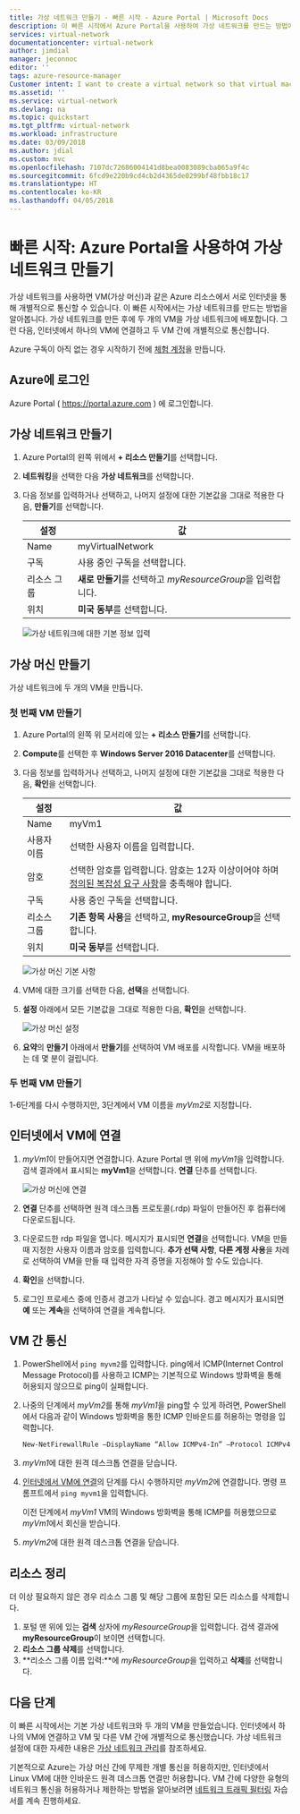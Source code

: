 ```yaml
---
title: 가상 네트워크 만들기 - 빠른 시작 - Azure Portal | Microsoft Docs
description: 이 빠른 시작에서 Azure Portal을 사용하여 가상 네트워크를 만드는 방법에 대해 알아봅니다. 가상 네트워크를 사용하면 가상 머신과 같은 Azure 리소스에서 서로 인터넷을 통해 개별적으로 통신할 수 있습니다.
services: virtual-network
documentationcenter: virtual-network
author: jimdial
manager: jeconnoc
editor: ''
tags: azure-resource-manager
Customer intent: I want to create a virtual network so that virtual machines can communicate with privately with each other and with the internet.
ms.assetid: ''
ms.service: virtual-network
ms.devlang: na
ms.topic: quickstart
ms.tgt_pltfrm: virtual-network
ms.workload: infrastructure
ms.date: 03/09/2018
ms.author: jdial
ms.custom: mvc
ms.openlocfilehash: 7107dc72686004141d8bea0083089cba065a9f4c
ms.sourcegitcommit: 6fcd9e220b9cd4cb2d4365de0299bf48fbb18c17
ms.translationtype: HT
ms.contentlocale: ko-KR
ms.lasthandoff: 04/05/2018
---
```

# <a name="quickstart-create-a-virtual-network-using-the-azure-portal"></a>빠른 시작: Azure Portal을 사용하여 가상 네트워크 만들기

가상 네트워크를 사용하면 VM(가상 머신)과 같은 Azure 리소스에서 서로 인터넷을 통해 개별적으로 통신할 수 있습니다. 이 빠른 시작에서는 가상 네트워크를 만드는 방법을 알아봅니다. 가상 네트워크를 만든 후에 두 개의 VM을 가상 네트워크에 배포합니다. 그런 다음, 인터넷에서 하나의 VM에 연결하고 두 VM 간에 개별적으로 통신합니다.

Azure 구독이 아직 없는 경우 시작하기 전에 [체험 계정](https://azure.microsoft.com/free/?WT.mc_id=A261C142F)을 만듭니다.

## <a name="log-in-to-azure"></a>Azure에 로그인 

Azure Portal ( https://portal.azure.com ) 에 로그인합니다.

## <a name="create-a-virtual-network"></a>가상 네트워크 만들기

1. Azure Portal의 왼쪽 위에서 **+ 리소스 만들기**를 선택합니다.
2. **네트워킹**을 선택한 다음 **가상 네트워크**를 선택합니다.
3. 다음 정보를 입력하거나 선택하고, 나머지 설정에 대한 기본값을 그대로 적용한 다음, **만들기**를 선택합니다.

    |설정|값|
    |---|---|
    |Name|myVirtualNetwork|
    |구독| 사용 중인 구독을 선택합니다.|
    |리소스 그룹| **새로 만들기**를 선택하고 *myResourceGroup*을 입력합니다.|
    |위치| **미국 동부**를 선택합니다.|

    ![가상 네트워크에 대한 기본 정보 입력](./media/quick-create-portal/create-virtual-network.png)

## <a name="create-virtual-machines"></a>가상 머신 만들기

가상 네트워크에 두 개의 VM을 만듭니다.

### <a name="create-the-first-vm"></a>첫 번째 VM 만들기

1. Azure Portal의 왼쪽 위 모서리에 있는 **+ 리소스 만들기**를 선택합니다.
2. **Compute**를 선택한 후 **Windows Server 2016 Datacenter**를 선택합니다.
3. 다음 정보를 입력하거나 선택하고, 나머지 설정에 대한 기본값을 그대로 적용한 다음, **확인**을 선택합니다.

    |설정|값|
    |---|---|
    |Name|myVm1|
    |사용자 이름| 선택한 사용자 이름을 입력합니다.|
    |암호| 선택한 암호를 입력합니다. 암호는 12자 이상이어야 하며 [정의된 복잡성 요구 사항](../virtual-machines/windows/faq.md?toc=%2fazure%2fvirtual-network%2ftoc.json#what-are-the-password-requirements-when-creating-a-vm)을 충족해야 합니다.|
    |구독| 사용 중인 구독을 선택합니다.|
    |리소스 그룹| **기존 항목 사용**을 선택하고, **myResourceGroup**을 선택합니다.|
    |위치| **미국 동부**를 선택합니다.|

    ![가상 머신 기본 사항](./media/quick-create-portal/virtual-machine-basics.png)

4. VM에 대한 크기를 선택한 다음, **선택**을 선택합니다.
5. **설정** 아래에서 모든 기본값을 그대로 적용한 다음, **확인**을 선택합니다.

    ![가상 머신 설정](./media/quick-create-portal/virtual-machine-settings.png)

6. **요약**의 **만들기** 아래에서 **만들기**를 선택하여 VM 배포를 시작합니다. VM을 배포하는 데 몇 분이 걸립니다. 

### <a name="create-the-second-vm"></a>두 번째 VM 만들기

1-6단계를 다시 수행하지만, 3단계에서 VM 이름을 *myVm2*로 지정합니다.

## <a name="connect-to-a-vm-from-the-internet"></a>인터넷에서 VM에 연결

1. *myVm1*이 만들어지면 연결합니다. Azure Portal 맨 위에 *myVm1*을 입력합니다. 검색 결과에서 표시되는 **myVm1**을 선택합니다. **연결** 단추를 선택합니다.

    ![가상 머신에 연결](./media/quick-create-portal/connect-to-virtual-machine.png)

2. **연결** 단추를 선택하면 원격 데스크톱 프로토콜(.rdp) 파일이 만들어진 후 컴퓨터에 다운로드됩니다.  
3. 다운로드한 rdp 파일을 엽니다. 메시지가 표시되면 **연결**을 선택합니다. VM을 만들 때 지정한 사용자 이름과 암호를 입력합니다. **추가 선택 사항**, **다른 계정 사용**을 차례로 선택하여 VM을 만들 때 입력한 자격 증명을 지정해야 할 수도 있습니다. 
4. **확인**을 선택합니다.
5. 로그인 프로세스 중에 인증서 경고가 나타날 수 있습니다. 경고 메시지가 표시되면 **예** 또는 **계속**을 선택하여 연결을 계속합니다.

## <a name="communicate-between-vms"></a>VM 간 통신

1. PowerShell에서 `ping myvm2`를 입력합니다. ping에서 ICMP(Internet Control Message Protocol)를 사용하고 ICMP는 기본적으로 Windows 방화벽을 통해 허용되지 않으므로 ping이 실패합니다.
2. 나중의 단계에서 *myVm2*를 통해 *myVm1*을 ping할 수 있게 하려면, PowerShell에서 다음과 같이 Windows 방화벽을 통한 ICMP 인바운드를 허용하는 명령을 입력합니다.

    ```powershell
    New-NetFirewallRule –DisplayName “Allow ICMPv4-In” –Protocol ICMPv4
    ```

3. *myVm1*에 대한 원격 데스크톱 연결을 닫습니다. 

4. [인터넷에서 VM에 연결](#connect-to-a-vm-from-the-internet)의 단계를 다시 수행하지만 *myVm2*에 연결합니다. 명령 프롬프트에서 `ping myvm1`을 입력합니다.

    이전 단계에서 *myVm1* VM의 Windows 방화벽을 통해 ICMP를 허용했으므로 *myVm1*에서 회신을 받습니다.

5. *myVm2*에 대한 원격 데스크톱 연결을 닫습니다.

## <a name="clean-up-resources"></a>리소스 정리

더 이상 필요하지 않은 경우 리소스 그룹 및 해당 그룹에 포함된 모든 리소스를 삭제합니다.

1. 포털 맨 위에 있는 **검색** 상자에 *myResourceGroup*을 입력합니다. 검색 결과에 **myResourceGroup**이 보이면 선택합니다.
2. **리소스 그룹 삭제**를 선택합니다.
3. **리소스 그룹 이름 입력:**에 *myResourceGroup*을 입력하고 **삭제**를 선택합니다.

## <a name="next-steps"></a>다음 단계

이 빠른 시작에서는 기본 가상 네트워크와 두 개의 VM을 만들었습니다. 인터넷에서 하나의 VM에 연결하고 VM 및 다른 VM 간에 개별적으로 통신했습니다. 가상 네트워크 설정에 대한 자세한 내용은 [가상 네트워크 관리](manage-virtual-network.md)를 참조하세요.

기본적으로 Azure는 가상 머신 간에 무제한 개별 통신을 허용하지만, 인터넷에서 Linux VM에 대한 인바운드 원격 데스크톱 연결만 허용합니다. VM 간에 다양한 유형의 네트워크 통신을 허용하거나 제한하는 방법을 알아보려면 [네트워크 트래픽 필터링](tutorial-filter-network-traffic.md) 자습서를 계속 진행하세요.